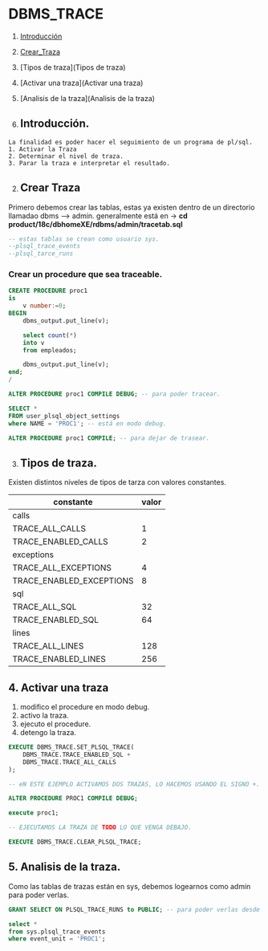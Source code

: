 # DBMS_TRACE

1. [Introducción](Introduccion)
2. [Crear_Traza](Crear_Traza)
3. [Tipos de traza](Tipos de traza)
4. [Activar una traza](Activar una traza)
5. [Analisis de la traza](Analisis de la traza)


1. ## Introducción.

```
La finalidad es poder hacer el seguimiento de un programa de pl/sql.
1. Activar la Traza
2. Determinar el nivel de traza.
3. Parar la traza e interpretar el resultado.
```

2. ## Crear Traza

Primero debemos crear las tablas, estas ya existen dentro de un directorio llamadao dbms --> admin.
generalmente está en -> __cd product/18c/dbhomeXE/rdbms/admin/tracetab.sql__

```sql
-- estas tablas se crean como usuario sys.
--plsql_trace_events
--plsql_tarce_runs
```

### Crear un procedure que sea traceable.

```sql
CREATE PROCEDURE proc1
is
    v number:=0;
BEGIN
    dbms_output.put_line(v);

    select count(*)
    into v
    from empleados;

    dbms_output.put_line(v);
end;
/

ALTER PROCEDURE proc1 COMPILE DEBUG; -- para poder tracear.

SELECT *
FROM user_plsql_object_settings
where NAME = 'PROC1'; -- está en modo debug.

ALTER PROCEDURE proc1 COMPILE; -- para dejar de trasear.
```

3. ## Tipos de traza.

Existen distintos niveles de tipos de tarza con valores constantes.


|constante|valor|
|---------|------|
|calls|
|TRACE_ALL_CALLS|1|
|TRACE_ENABLED_CALLS|2|
|exceptions|
|TRACE_ALL_EXCEPTIONS|4|
|TRACE_ENABLED_EXCEPTIONS|8|
|sql|
|TRACE_ALL_SQL|32|
|TRACE_ENABLED_SQL|64|
|lines|
|TRACE_ALL_LINES|128|
|TRACE_ENABLED_LINES|256|

## 4.  Activar una traza

1. modifico el procedure en modo debug.
2. activo la traza.
3. ejecuto el procedure.
4. detengo la traza.

```sql
EXECUTE DBMS_TRACE.SET_PLSQL_TRACE(
    DBMS_TRACE.TRACE_ENABLED_SQL +
    DBMS_TRACE.TRACE_ALL_CALLS
);

-- eN ESTE EJEMPLO ACTIVAMOS DOS TRAZAS, LO HACEMOS USANDO EL SIGNO +. TAMBIEN PODEMOS USAR EL VALOR NUMERICO, PERO HACERLO POR REFERENCIA ES MEJOR.

ALTER PROCEDURE PROC1 COMPILE DEBUG;

execute proc1;

-- EJECUTAMOS LA TRAZA DE TODO LO QUE VENGA DEBAJO.

EXECUTE DBMS_TRACE.CLEAR_PLSQL_TRACE;

```

## 5. Analisis de la traza.

Como las tablas de trazas están en sys, debemos logearnos como admin para poder verlas.

```sql
GRANT SELECT ON PLSQL_TRACE_RUNS to PUBLIC; -- para poder verlas desde otros usuarios.

select *
from sys.plsql_trace_events
where event_unit = 'PROC1';
```


